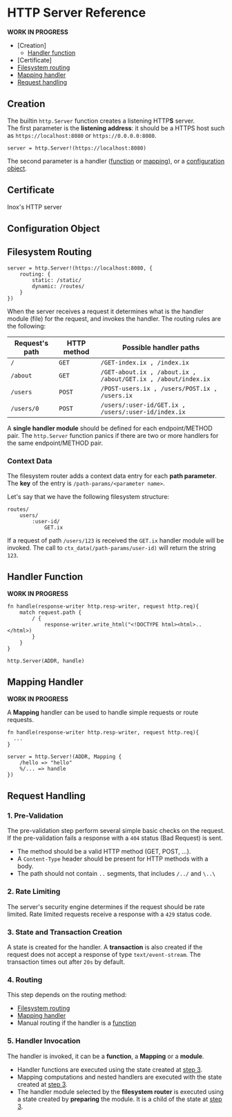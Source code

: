 # HTTP Server Reference

**WORK IN PROGRESS**

- [Creation]
  - [Handler function](#handler-function)
- [Certificate]
- [Filesystem routing](#filesystem-routing)
- [Mapping handler](#mapping-handler)
- [Request handling](#request-handling)

## Creation

The builtin `http.Server` function creates a listening HTTP**S** server.\
The first parameter is the **listening address**: it should be a HTTPS host such
as `https://localhost:8080` or `https://0.0.0.0:8080`.

```
server = http.Server!(https://localhost:8080)
```

The second parameter is a handler ([function](#handler-function) or
[mapping](#mapping-based-routing)), or a
[configuration object](#configuration-object).

## Certificate

Inox's HTTP server

## Configuration Object

## Filesystem Routing

```
server = http.Server!(https://localhost:8080, {
    routing: {
        static: /static/
        dynamic: /routes/
    }
})
```

When the server receives a request it determines what is the handler module
(file) for the request, and invokes the handler. The routing rules are the
following:

| Request's path | HTTP method | Possible handler paths                                        |
| -------------- | ----------- | ------------------------------------------------------------- |
| `/`              | `GET`         | `/GET-index.ix , /index.ix`                                   |
| `/about`         | `GET`         | `/GET-about.ix , /about.ix , /about/GET.ix , /about/index.ix` |
| `/users`         | `POST`        | `/POST-users.ix , /users/POST.ix , /users.ix`                  |
| `/users/0`       | `POST`        | `/users/:user-id/GET.ix , /users/:user-id/index.ix`           |

A **single handler module** should be defined for each endpoint/METHOD pair. The `http.Server` function panics
if there are two or more handlers for the same endpoint/METHOD pair.

### Context Data

The filesystem router adds a context data entry for each **path parameter**. 
The **key** of the entry is `/path-params/<parameter name>`.

Let's say that we have the following filesystem structure:


```
routes/
    users/
        :user-id/
            GET.ix
```


If a request of path `/users/123` is received the `GET.ix` handler module will be invoked.
The call to `ctx_data(/path-params/user-id)` will return the string `123`.


## Handler Function

**WORK IN PROGRESS**

```
fn handle(response-writer http.resp-writer, request http.req){
    match request.path {
        / {
            response-writer.write_html("<!DOCTYPE html><html>..</html>)
        }
    }
}

http.Server(ADDR, handle)
```

## Mapping Handler

**WORK IN PROGRESS**

A **Mapping** handler can be used to handle simple requests or route requests.

```
fn handle(response-writer http.resp-writer, request http.req){
  ...
}

server = http.Server!(ADDR, Mapping {
    /hello => "hello"
    %/... => handle
})
```

## Request Handling

### 1. Pre-Validation

The pre-validation step perform several simple basic checks on the request. If
the pre-validation fails a response with a `404` status (Bad Request) is sent.

- The method should be a valid HTTP method (GET, POST, ...).
- A `Content-Type` header should be present for HTTP methods with a body.
- The path should not contain `..` segments, that includes `/../` and `\..\`

### 2. Rate Limiting

The server's security engine determines if the request should be rate limited.
Rate limited requests receive a response with a `429` status code.

### 3. State and Transaction Creation

A state is created for the handler. A **transaction** is also created if the
request does not accept a response of type `text/event-stream`. The transaction
times out after `20s` by default.

### 4. Routing

This step depends on the routing method:

- [Filesystem routing](#filesystem-routing)
- [Mapping handler](#mapping-handler)
- Manual routing if the handler is a [function](#handler-function)

### 5. Handler Invocation

The handler is invoked, it can be a **function**, a **Mapping** or a **module**.

- Handler functions are executed using the state created at
  [step 3](#3-routing).
- Mapping computations and nested handlers are executed with
  the state created at [step 3](#3-routing).
- The handler module selected by the **filesystem router** is executed using a
  state created by **preparing** the module. It is a child of the state at
  [step 3](#3-routing).
